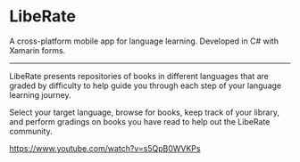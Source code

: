 # LibeRate
A cross-platform mobile app for language learning. Developed in C# with Xamarin forms.

---

LibeRate presents repositories of books in different languages that are graded by difficulty to help guide you through each step of your language learning journey.
  
Select your target language, browse for books, keep track of your library, and perform gradings on books you have read to help out the LibeRate community.

https://www.youtube.com/watch?v=s5QpB0WVKPs
